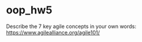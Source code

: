 # oop_hw5

Describe the 7 key agile concepts in your own words: https://www.agilealliance.org/agile101/
